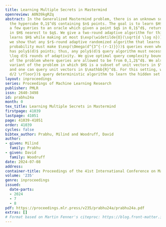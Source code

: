 ```yaml
---
title: Learning Multiple Secrets in Mastermind
openreview: A0N39kgRZq
abstract: In the Generalized Mastermind problem, there is an unknown subset $H$ of
  the hypercube 0,1$^d$ containing $n$ points. The goal is to learn $H$ by making
  a few queries to an oracle which given a point $q$ in 0,1$^d$, returns the point
  in $H$ nearest to $q$. We give a two-round adaptive algorithm for this problem that
  learns $H$ while making at most $\exp(\widetilde{O}(\sqrt{d \log n}))$. Furthermore,
  we show that any $r$-round adaptive randomized algorithm that learns $H$ with constant
  probability must make $\exp(\Omega(d^{3^{-(r-1)}}))$ queries even when the input
  has poly$(d)$ points; thus, any poly$(d)$ query algorithm must necessarily use $\Omega(\log
  \log d)$ rounds of adaptivity. We give optimal query complexity bounds for the variant
  of the problem where queries are allowed to be from 0,1,2$^d$. We also study a continuous
  variant of the problem in which $H$ is a subset of unit vectors in $\mathbb{R}^d$
  and one can query unit vectors in $\mathbb{R}^d$. For this setting, we give a $O(n^{\lfloor
  d/2 \rfloor})$ query deterministic algorithm to learn the hidden set of points.
layout: inproceedings
series: Proceedings of Machine Learning Research
publisher: PMLR
issn: 2640-3498
id: prabhu24a
month: 0
tex_title: Learning Multiple Secrets in Mastermind
firstpage: 41039
lastpage: 41051
page: 41039-41051
order: 41039
cycles: false
bibtex_author: Prabhu, Milind and Woodruff, David
author:
- given: Milind
  family: Prabhu
- given: David
  family: Woodruff
date: 2024-07-08
address:
container-title: Proceedings of the 41st International Conference on Machine Learning
volume: '235'
genre: inproceedings
issued:
  date-parts:
  - 2024
  - 7
  - 8
pdf: https://proceedings.mlr.press/v235/prabhu24a/prabhu24a.pdf
extras: []
# Format based on Martin Fenner's citeproc: https://blog.front-matter.io/posts/citeproc-yaml-for-bibliographies/
---
```

